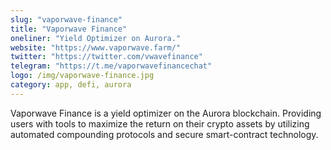 ```yaml
---
slug: "vaporwave-finance"
title: "Vaporwave Finance"
oneliner: "Yield Optimizer on Aurora."
website: "https://www.vaporwave.farm/"
twitter: "https://twitter.com/vwavefinance"
telegram: "https://t.me/vaporwavefinancechat"
logo: /img/vaporwave-finance.jpg
category: app, defi, aurora
---
```

Vaporwave Finance is a yield optimizer on the Aurora blockchain. Providing users with tools to maximize the return on their crypto assets by utilizing automated compounding protocols and secure smart-contract technology.